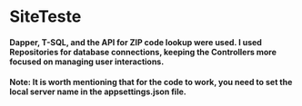 # SiteTeste

#### Dapper, T-SQL, and the API for ZIP code lookup were used. I used Repositories for database connections, keeping the Controllers more focused on managing user interactions.

#### Note: It is worth mentioning that for the code to work, you need to set the local server name in the appsettings.json file.
